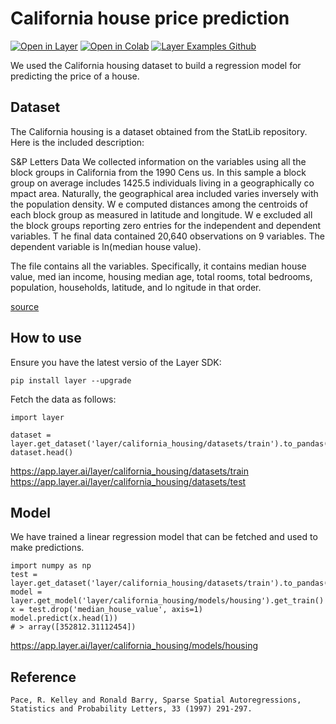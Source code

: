 # California house price prediction 
[![Open in Layer](https://development.layer.co/assets/badge.svg)](https://app.layer.ai/layer/california_housing) [![Open in Colab](https://colab.research.google.com/assets/colab-badge.svg)](https://colab.research.google.com/github/layerai/examples/blob/main/housing/housing.ipynb) [![Layer Examples Github](https://badgen.net/badge/icon/github?icon=github&label)](https://github.com/layerai/examples/tree/main/housing)

We used the California housing dataset to build a regression model for predicting the price of a house. 

## Dataset
The California housing is a dataset obtained from the StatLib repository. Here is the included description:

S&P Letters Data
We collected information on the variables using all the block groups in California from the 1990 Cens us. In this sample a block group on average includes 1425.5 individuals living in a geographically co mpact area. Naturally, the geographical area included varies inversely with the population density. W e computed distances among the centroids of each block group as measured in latitude and longitude. W e excluded all the block groups reporting zero entries for the independent and dependent variables. T he final data contained 20,640 observations on 9 variables. The dependent variable is ln(median house value).

The file contains all the variables. Specifically, it contains median house value, med ian income, housing median age, total rooms, total bedrooms, population, households, latitude, and lo ngitude in that order.
 

[source](https://www.dcc.fc.up.pt/~ltorgo/Regression/cal_housing.html)

## How to use 

Ensure you have the latest versio of the Layer SDK: 
```
pip install layer --upgrade
```

Fetch the data as follows: 
```
import layer

dataset = layer.get_dataset('layer/california_housing/datasets/train').to_pandas()
dataset.head()

```

https://app.layer.ai/layer/california_housing/datasets/train https://app.layer.ai/layer/california_housing/datasets/test
## Model
We have trained a linear regression model that can be fetched and used to make predictions. 

```
import numpy as np
test = layer.get_dataset('layer/california_housing/datasets/train').to_pandas()
model = layer.get_model('layer/california_housing/models/housing').get_train()
x = test.drop('median_house_value', axis=1)
model.predict(x.head(1))
# > array([352812.31112454])
```

https://app.layer.ai/layer/california_housing/models/housing

## Reference
```
Pace, R. Kelley and Ronald Barry, Sparse Spatial Autoregressions, Statistics and Probability Letters, 33 (1997) 291-297.
```